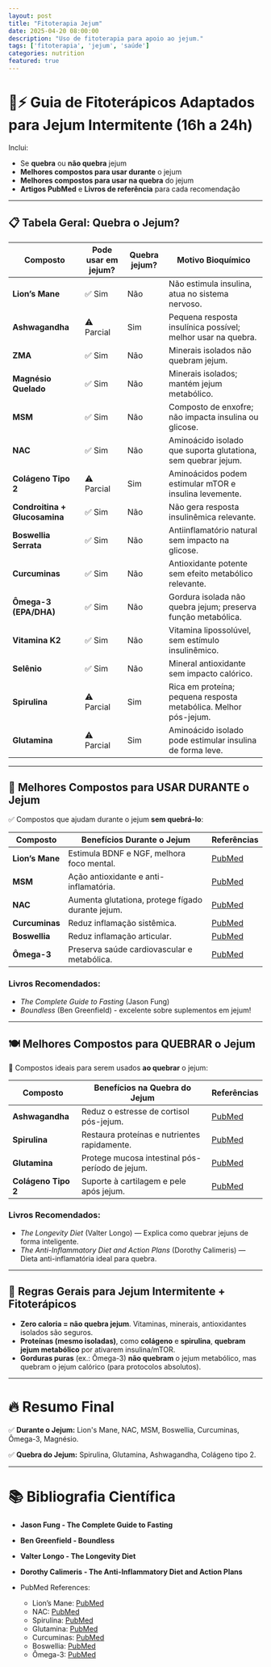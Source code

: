 ```yaml
---
layout: post
title: "Fitoterapia Jejum"
date: 2025-04-20 08:00:00
description: "Uso de fitoterapia para apoio ao jejum."
tags: ['fitoterapia', 'jejum', 'saúde']
categories: nutrition
featured: true
---
```


# 🧠⚡ Guia de Fitoterápicos Adaptados para Jejum Intermitente (16h a 24h)

Inclui:  
- Se **quebra** ou **não quebra** jejum  
- **Melhores compostos para usar durante** o jejum  
- **Melhores compostos para usar na quebra** do jejum  
- **Artigos PubMed** e **Livros de referência** para cada recomendação

---

## 📋 Tabela Geral: Quebra o Jejum?

| Composto                    | Pode usar em jejum? | Quebra jejum? | Motivo Bioquímico                                                   |
|-------------------------------|---------------------|---------------|---------------------------------------------------------------------|
| **Lion’s Mane**               | ✅ Sim              | Não           | Não estimula insulina, atua no sistema nervoso.                     |
| **Ashwagandha**               | ⚠️ Parcial          | Sim           | Pequena resposta insulínica possível; melhor usar na quebra.        |
| **ZMA**                       | ✅ Sim              | Não           | Minerais isolados não quebram jejum.                                |
| **Magnésio Quelado**          | ✅ Sim              | Não           | Minerais isolados; mantém jejum metabólico.                         |
| **MSM**                       | ✅ Sim              | Não           | Composto de enxofre; não impacta insulina ou glicose.               |
| **NAC**                       | ✅ Sim              | Não           | Aminoácido isolado que suporta glutationa, sem quebrar jejum.       |
| **Colágeno Tipo 2**           | ⚠️ Parcial          | Sim           | Aminoácidos podem estimular mTOR e insulina levemente.              |
| **Condroitina + Glucosamina** | ✅ Sim              | Não           | Não gera resposta insulinêmica relevante.                          |
| **Boswellia Serrata**         | ✅ Sim              | Não           | Antiinflamatório natural sem impacto na glicose.                   |
| **Curcuminas**                | ✅ Sim              | Não           | Antioxidante potente sem efeito metabólico relevante.              |
| **Ômega-3 (EPA/DHA)**         | ✅ Sim              | Não           | Gordura isolada não quebra jejum; preserva função metabólica.       |
| **Vitamina K2**               | ✅ Sim              | Não           | Vitamina lipossolúvel, sem estímulo insulinêmico.                   |
| **Selênio**                   | ✅ Sim              | Não           | Mineral antioxidante sem impacto calórico.                         |
| **Spirulina**                 | ⚠️ Parcial          | Sim           | Rica em proteína; pequena resposta metabólica. Melhor pós-jejum.    |
| **Glutamina**                 | ⚠️ Parcial          | Sim           | Aminoácido isolado pode estimular insulina de forma leve.           |

---

## 🧪 Melhores Compostos para USAR DURANTE o Jejum

✅ Compostos que ajudam durante o jejum **sem quebrá-lo**:

| Composto        | Benefícios Durante o Jejum                        | Referências |
|-----------------|----------------------------------------------------|-------------|
| **Lion’s Mane** | Estimula BDNF e NGF, melhora foco mental.           | [PubMed](https://pubmed.ncbi.nlm.nih.gov/24266378/) |
| **MSM**         | Ação antioxidante e anti-inflamatória.              | [PubMed](https://pubmed.ncbi.nlm.nih.gov/16309928/) |
| **NAC**         | Aumenta glutationa, protege fígado durante jejum.   | [PubMed](https://pubmed.ncbi.nlm.nih.gov/30592475/) |
| **Curcuminas**  | Reduz inflamação sistêmica.                         | [PubMed](https://pubmed.ncbi.nlm.nih.gov/17569207/) |
| **Boswellia**   | Reduz inflamação articular.                         | [PubMed](https://pubmed.ncbi.nlm.nih.gov/22228945/) |
| **Ômega-3**     | Preserva saúde cardiovascular e metabólica.         | [PubMed](https://pubmed.ncbi.nlm.nih.gov/16531187/) |

### Livros Recomendados:
- *The Complete Guide to Fasting* (Jason Fung)
- *Boundless* (Ben Greenfield) - excelente sobre suplementos em jejum!

---

## 🍽️ Melhores Compostos para QUEBRAR o Jejum

🔔 Compostos ideais para serem usados **ao quebrar** o jejum:

| Composto                  | Benefícios na Quebra do Jejum            | Referências |
|----------------------------|-----------------------------------------|-------------|
| **Ashwagandha**            | Reduz o estresse de cortisol pós-jejum. | [PubMed](https://pubmed.ncbi.nlm.nih.gov/23439798/) |
| **Spirulina**              | Restaura proteínas e nutrientes rapidamente. | [PubMed](https://pubmed.ncbi.nlm.nih.gov/26198845/) |
| **Glutamina**              | Protege mucosa intestinal pós-período de jejum. | [PubMed](https://pubmed.ncbi.nlm.nih.gov/18974721/) |
| **Colágeno Tipo 2**        | Suporte à cartilagem e pele após jejum. | [PubMed](https://pubmed.ncbi.nlm.nih.gov/17076983/) |

### Livros Recomendados:
- *The Longevity Diet* (Valter Longo) — Explica como quebrar jejuns de forma inteligente.
- *The Anti-Inflammatory Diet and Action Plans* (Dorothy Calimeris) — Dieta anti-inflamatória ideal para quebra.

---

## 🎯 Regras Gerais para Jejum Intermitente + Fitoterápicos

- **Zero caloria = não quebra jejum**. Vitaminas, minerais, antioxidantes isolados são seguros.
- **Proteínas (mesmo isoladas)**, como **colágeno** e **spirulina**, **quebram jejum metabólico** por ativarem insulina/mTOR.
- **Gorduras puras** (ex.: Ômega-3) **não quebram** o jejum metabólico, mas quebram o jejum calórico (para protocolos absolutos).

---

# 🔥 Resumo Final

✅ **Durante o Jejum:** Lion's Mane, NAC, MSM, Boswellia, Curcuminas, Ômega-3, Magnésio.

✅ **Quebra do Jejum:** Spirulina, Glutamina, Ashwagandha, Colágeno tipo 2.

---

# 📚 Bibliografia Científica

- **Jason Fung - The Complete Guide to Fasting**  
- **Ben Greenfield - Boundless**  
- **Valter Longo - The Longevity Diet**  
- **Dorothy Calimeris - The Anti-Inflammatory Diet and Action Plans**

- PubMed References:
  - Lion’s Mane: [PubMed](https://pubmed.ncbi.nlm.nih.gov/24266378/)
  - NAC: [PubMed](https://pubmed.ncbi.nlm.nih.gov/30592475/)
  - Spirulina: [PubMed](https://pubmed.ncbi.nlm.nih.gov/26198845/)
  - Glutamina: [PubMed](https://pubmed.ncbi.nlm.nih.gov/18974721/)
  - Curcuminas: [PubMed](https://pubmed.ncbi.nlm.nih.gov/17569207/)
  - Boswellia: [PubMed](https://pubmed.ncbi.nlm.nih.gov/22228945/)
  - Ômega-3: [PubMed](https://pubmed.ncbi.nlm.nih.gov/16531187/)
